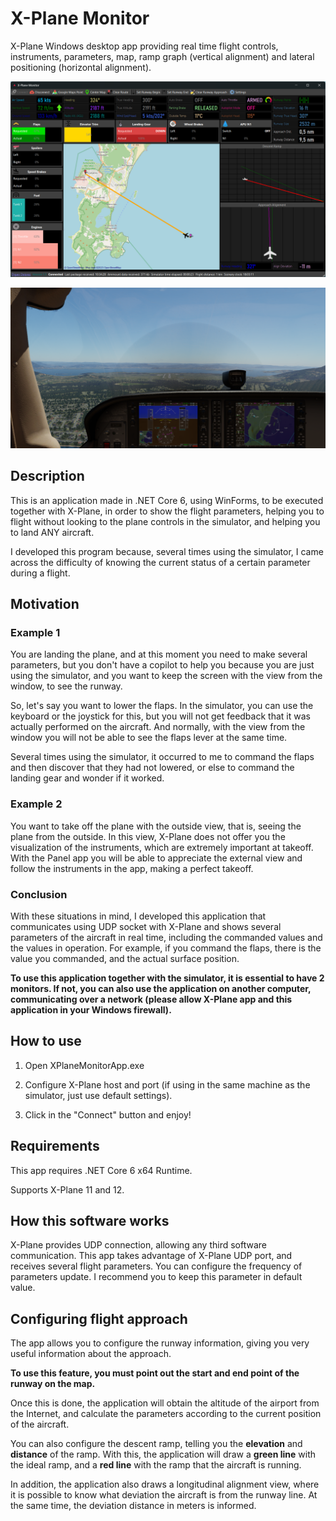 # X-Plane Monitor

X-Plane Windows desktop app providing real time flight controls, instruments, parameters, map, ramp graph (vertical alignment) and lateral positioning (horizontal alignment).

![Preview](images/app_preview.png)

![Preview](images/sim_preview.png)

## Description

This is an application made in .NET Core 6, using WinForms, to be executed together with X-Plane, in order to show the flight parameters, helping you to flight without looking to the plane controls in the simulator, and helping you to land ANY aircraft.

I developed this program because, several times using the simulator, I came across the difficulty of knowing the current status of a certain parameter during a flight.

## Motivation

### Example 1

You are landing the plane, and at this moment you need to make several parameters, but you don't have a copilot to help you because you are just using the simulator, and you want to keep the screen with the view from the window, to see the runway.

So, let's say you want to lower the flaps. In the simulator, you can use the keyboard or the joystick for this, but you will not get feedback that it was actually performed on the aircraft. And normally, with the view from the window you will not be able to see the flaps lever at the same time.

Several times using the simulator, it occurred to me to command the flaps and then discover that they had not lowered, or else to command the landing gear and wonder if it worked.

### Example 2

You want to take off the plane with the outside view, that is, seeing the plane from the outside. In this view, X-Plane does not offer you the visualization of the instruments, which are extremely important at takeoff. With the Panel app you will be able to appreciate the external view and follow the instruments in the app, making a perfect takeoff.

### Conclusion

With these situations in mind, I developed this application that communicates using UDP socket with X-Plane and shows several parameters of the aircraft in real time, including the commanded values and the values in operation. For example, if you command the flaps, there is the value you commanded, and the actual surface position.

**To use this application together with the simulator, it is essential to have 2 monitors. If not, you can also use the application on another computer, communicating over a network (please allow X-Plane app and this application in your Windows firewall).**

## How to use

1. Open XPlaneMonitorApp.exe

2. Configure X-Plane host and port (if using in the same machine as the simulator, just use default settings).

3. Click in the "Connect" button and enjoy!

## Requirements

This app requires .NET Core 6 x64 Runtime.

Supports X-Plane 11 and 12.

## How this software works

X-Plane provides UDP connection, allowing any third software communication. This app takes advantage of X-Plane UDP port, and receives several flight parameters. You can configure the frequency of parameters update. I recommend you to keep this parameter in default value.

## Configuring flight approach

The app allows you to configure the runway information, giving you very useful information about the approach.

**To use this feature, you must point out the start and end point of the runway on the map.**

Once this is done, the application will obtain the altitude of the airport from the Internet, and calculate the parameters according to the current position of the aircraft.

You can also configure the descent ramp, telling you the **elevation** and **distance** of the ramp. With this, the application will draw a **green line** with the ideal ramp, and a **red line** with the ramp that the aircraft is running.

In addition, the application also draws a longitudinal alignment view, where it is possible to know what deviation the aircraft is from the runway line. At the same time, the deviation distance in meters is informed.
